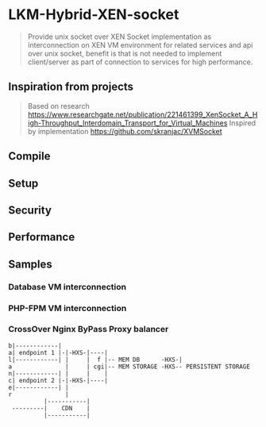 # LKM-Hybrid-XEN-socket

> Provide unix socket over XEN Socket implementation as interconnection on XEN VM environment for related services and api over unix socket, 
> benefit is that is not needed to implement client/server as part of connection to services for high performance.

## Inspiration from projects
> Based on research https://www.researchgate.net/publication/221461399_XenSocket_A_High-Throughput_Interdomain_Transport_for_Virtual_Machines
> Inspired by implementation https://github.com/skranjac/XVMSocket


## Compile

## Setup

## Security

## Performance

## Samples

### Database VM interconnection
### PHP-FPM VM interconnection
### CrossOver Nginx ByPass Proxy balancer

```
b|------------|
a| endpoint 1 |-|-HXS-|----|
l|------------| |     |  f |-- MEM DB      -HXS-|
a               |     | cgi|-- MEM STORAGE -HXS-- PERSISTENT STORAGE
n|------------| |     |    |
c| endpoint 2 |-|-HXS-|----|
e|------------| |
r               |
          |-----------|
 ---------|    CDN    |
          |-----------|      
```
###